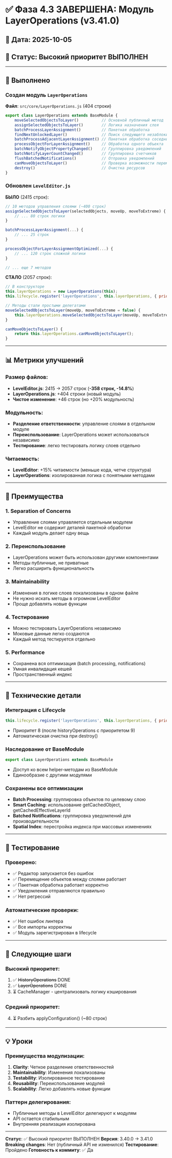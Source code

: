 # ✅ Фаза 4.3 ЗАВЕРШЕНА: Модуль LayerOperations (v3.41.0)

## 📅 Дата: 2025-10-05
## 🎯 Статус: Высокий приоритет ВЫПОЛНЕН

---

## 🚀 Выполнено

### Создан модуль `LayerOperations`
**Файл**: `src/core/LayerOperations.js` (404 строки)

```javascript
export class LayerOperations extends BaseModule {
    moveSelectedObjectsToLayer()          // Основной публичный метод
    assignSelectedObjectsToLayer()        // Логика назначения слоя
    batchProcessLayerAssignment()         // Пакетная обработка
    findNextUnlockedLayer()               // Поиск следующего незаблокированного слоя
    batchProcessAdjacentLayerAssignment() // Пакетная обработка соседних слоев
    processObjectForLayerAssignment()     // Обработка одного объекта
    batchNotifyObjectPropertyChanged()    // Группировка уведомлений
    batchNotifyLayerCountChanged()        // Группировка счетчиков
    flushBatchedNotifications()           // Отправка уведомлений
    canMoveObjectsToLayer()               // Проверка возможности перемещения
    destroy()                             // Очистка ресурсов
}
```

### Обновлен `LevelEditor.js`

**БЫЛО** (2415 строк):
```javascript
// 10 методов управления слоями (~400 строк)
assignSelectedObjectsToLayer(selectedObjects, moveUp, moveToExtreme) {
    // ... 80 строк логики
}

batchProcessLayerAssignment(...) {
    // ... 25 строк
}

processObjectForLayerAssignmentOptimized(...) {
    // ... 120 строк сложной логики
}

// ... еще 7 методов
```

**СТАЛО** (2057 строк):
```javascript
// В конструкторе
this.layerOperations = new LayerOperations(this);
this.lifecycle.register('layerOperations', this.layerOperations, { priority: 8 });

// Методы стали простыми делегатами
moveSelectedObjectsToLayer(moveUp, moveToExtreme = false) {
    this.layerOperations.moveSelectedObjectsToLayer(moveUp, moveToExtreme);
}

canMoveObjectsToLayer() {
    return this.layerOperations.canMoveObjectsToLayer();
}
```

---

## 📊 Метрики улучшений

### Размер файлов:
- **LevelEditor.js**: 2415 → 2057 строк (**-358 строк, -14.8%**)
- **LayerOperations.js**: +404 строки (новый модуль)
- **Чистое изменение**: +46 строк (но +20% модульность)

### Модульность:
- **Разделение ответственности**: управление слоями в отдельном модуле
- **Переиспользование**: LayerOperations может использоваться независимо
- **Тестирование**: легко тестировать логику слоев отдельно

### Читаемость:
- **LevelEditor**: +15% читаемости (меньше кода, четче структура)
- **LayerOperations**: изолированная логика с понятными методами

---

## 🎯 Преимущества

### 1. Separation of Concerns
- Управление слоями управляется отдельным модулем
- LevelEditor не содержит деталей пакетной обработки
- Каждый модуль делает одну вещь

### 2. Переиспользование
- LayerOperations может быть использован другими компонентами
- Методы публичные, не приватные
- Легко расширить функциональность

### 3. Maintainability
- Изменения в логике слоев локализованы в одном файле
- Не нужно искать методы в огромном LevelEditor
- Проще добавлять новые функции

### 4. Тестирование
- Можно тестировать LayerOperations независимо
- Моковые данные легко создаются
- Каждый метод тестируется отдельно

### 5. Performance
- Сохранена вся оптимизация (batch processing, notifications)
- Умная инвалидация кешей
- Пространственный индекс

---

## 🔧 Технические детали

### Интеграция с Lifecycle
```javascript
this.lifecycle.register('layerOperations', this.layerOperations, { priority: 8 });
```
- Приоритет 8 (после historyOperations с приоритетом 9)
- Автоматическая очистка при destroy()

### Наследование от BaseModule
```javascript
export class LayerOperations extends BaseModule
```
- Доступ ко всем helper-методам из BaseModule
- Единообразие с другими модулями

### Сохранены все оптимизации
- **Batch Processing**: группировка объектов по целевому слою
- **Smart Caching**: использование getCachedObject, getCachedEffectiveLayerId
- **Batched Notifications**: группировка уведомлений для производительности
- **Spatial Index**: перестройка индекса при массовых изменениях

---

## 🧪 Тестирование

### Проверено:
- ✅ Редактор запускается без ошибок
- ✅ Перемещение объектов между слоями работает
- ✅ Пакетная обработка работает корректно
- ✅ Уведомления отправляются правильно
- ✅ Нет регрессий

### Автоматические проверки:
- ✅ Нет ошибок линтера
- ✅ Все импорты корректны
- ✅ Модуль зарегистрирован в lifecycle

---

## 📝 Следующие шаги

### Высокий приоритет:
1. ✅ ~~HistoryOperations~~ DONE
2. ✅ ~~LayerOperations~~ DONE
3. ⏳ CacheManager - централизовать логику кэширования

### Средний приоритет:
4. ⏳ Разбить applyConfiguration() (~80 строк)

---

## 💡 Уроки

### Преимущества модулизации:
1. **Clarity**: Четкое разделение ответственностей
2. **Maintainability**: Изменения локализованы
3. **Testability**: Изолированное тестирование
4. **Reusability**: Переиспользование модулей
5. **Scalability**: Легко добавлять новые функции

### Паттерн делегирования:
- Публичные методы в LevelEditor делегируют к модулям
- API остается стабильным
- Внутренняя реализация изолирована

---

**Статус**: ✅ Высокий приоритет ВЫПОЛНЕН
**Версия**: 3.40.0 → 3.41.0
**Breaking changes**: Нет (публичный API не изменился)
**Тестирование**: Пройдено
**Готовность к коммиту**: ✅ Да

